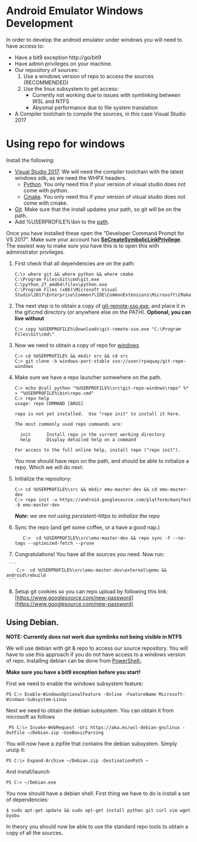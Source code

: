Android Emulator Windows Development
=====================================

In order to develop the android emulator under windows you will need to have access to:
  - Have a bit9 exception http://go/bit9
  - Have admin privileges on your machine.
  - Our repository of sources:
      1. Use a windows version of repo to access the sources (RECOMMENDED)
      2. Use the linux subsystem to get access:
          - Currently not working due to issues with symlinking between WSL and NTFS
          - Abysmal performance due to file system translation
  - A Compiler toolchain to compile the sources, in this case Visual Studio 2017

# Using repo for windows

Install the following:

- [Visual Studio 2017](https://visualstudio.microsoft.com/downloads/). We will need the compiler toolchain with the latest windows sdk, as we need the WHPX headers.
    - [Python](https://www.python.org/downloads/windows/). You only need this if your version of visual studio does not come with python.
    - [Cmake](https://cmake.org/download/). You only need this if your version of visual studio does not come with cmake.
- [Git](https://git-scm.com/downloads). Make sure that the install updates your path, so git will be on the path.
- Add %USERPROFILE%\bin to the [path](https://www.windows-commandline.com/set-path-command-line/). 

Once you have installed these open the "Developer Command Prompt for VS 2017". Make sure your account has **[SeCreateSymbolicLinkPrivilege](https://security.stackexchange.com/questions/10194/why-do-you-have-to-be-an-admin-to-create-a-symlink-in-windows)**. The easiest way to make sure you have this is to open this with administrator privileges. 

1. First check that all dependencies are on the path:

    ```
    C:\> where git && where python && where cmake
    C:\Program Files\Git\cmd\git.exe
    C:\python_27_amd64\files\python.exe
    C:\Program Files (x86)\Microsoft Visual Studio\2017\Enterprise\Common7\IDE\CommonExtensions\Microsoft\CMake\CMake\bin\cmake.exe
    ``` 

2. The next step is to obtain a copy of [git-remote-sso.exe](https://x20web.corp.google.com/teams/gerritcodereview/bin/git-remote-sso.exe), and place it in the git\cmd directory (or anywhere else on the PATH).  **Optional, you can live without**

    ```
    C:> copy %USERPROFILE%\Downloads\git-remote-sso.exe "C:\Program Files\Git\cmd\"
    ```
3. Now we need to obtain a copy of repo for [windows](https://user.git.corp.google.com/rpaquay/git-repo-windows/+/windows-port-stable)

    ```
    C:> cd %USERPROFILE% && mkdir src && cd src
    C:> git clone -b windows-port-stable sso://user/rpaquay/git-repo-windows
    ```

4. Make sure we have a repo launcher somewhere on the path.

    ```
    C:> echo @call python "%USERPROFILE%\src\git-repo-windows\repo" %* > "%USERPROFILE%\bin\repo.cmd"
    C:> repo help 
    usage: repo COMMAND [ARGS]

    repo is not yet installed.  Use "repo init" to install it here.

    The most commonly used repo commands are:

      init      Install repo in the current working directory
      help      Display detailed help on a command

    For access to the full online help, install repo ("repo init").
    ```

    You now should have repo on the path, and should be able to initialize a repo. Which we will do next:

  5. Initialize the repository:

      ``` 
      C:> cd %USERPROFILE%\src && mkdir emu-master-dev && cd emu-master-dev
      C:> repo init -u https://android.googlesource.com/platform/manifest -b emu-master-dev          
      ```  

      ***Note:** we are not using persistent-https to initialize the repo*

  6. Sync the repo (and get some coffee, or a have a good nap.)

     ```
        C:>  cd %USERPROFILE%\src\emu-master-dev && repo sync -f --no-tags --optimized-fetch --prune
     ```

   7. Congratulations! You have all the sources you need. Now run:

     ```
        C:>  cd %USERPROFILE%\src\emu-master-dev\external\qemu && android\rebuild
     ```


   8. Setup git cookies so you can repo upload by following this link: [https://www.googlesource.com/new-password](https://www.googlesource.com/new-password)

## Using Debian. 

**NOTE: Currently does not work due symlinks not being visible in NTFS**

We will use debian with git & repo to access our source repository. You will have to use this approach if you do not have access to a windows version of repo. Installing debian can be done from [PowerShell:](https://docs.microsoft.com/en-us/powershell/).

**Make sure you have a bit9 exception before you start!**

First we need to enable the windows subsystem feature:

```
PS C:> Enable-WindowsOptionalFeature -Online -FeatureName Microsoft-Windows-Subsystem-Linux
```

Next we need to obtain the debian subsystem. You can obtain it from microsoft as follows

```
 PS C:\> Invoke-WebRequest -Uri https://aka.ms/wsl-debian-gnulinux -OutFile ~/Debian.zip -UseBasicParsing
```

You will now have a zipfile that contains the debian subsystem.  Simply unzip it:

```
PS C:\> Expand-Archive ~/Debian.zip -DestinationPath ~
```

And install/launch

```
PS C:> ~/Debian.exe
```

You now should have a debian shell. First thing we have to do is install a set of dependencies:

```
$ sudo apt-get update && sudo apt-get install python git curl vim wget byobu
```

In theory you should now be able to use the standard repo tools to obtain a copy of all the sources.